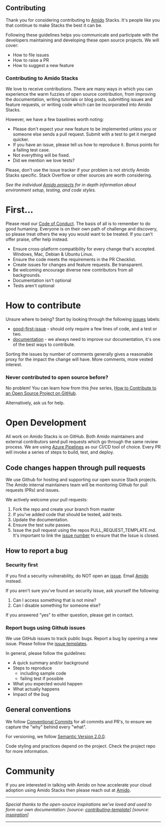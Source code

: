 Contributing
------------------

Thank you for considering contributing to [Amido](https://amido.com/) Stacks. It's people like you that continue to make Stacks the best it can be.

Following these guidelines helps you communicate and participate with the developers maintaining and developing these open source projects. We will cover:
* How to file issues
* How to raise a PR
* How to suggest a new feature


### Contributing to Amido Stacks

We love to receive contributions. There are many ways in which you can experience the warm fuzzies of open source contribution, from improving the documentation, writing tutorials or blog posts, submitting issues and feature requests, or writing code which can be incorporated into Amido Stacks.

However, we have a few baselines worth noting:
* Please don't expect your new feature to be implemented unless you or someone else sends a pull request. Submit with a test to get it merged quicker.
* If you have an issue, please tell us how to reproduce it. Bonus points for a failing test case.
* Not everything will be fixed.
* Did we mention we love tests?

Please, don't use the issue tracker if your problem is not strictly Amido Stacks specific. Stack Overflow or other sources are worth considering.

_See the individual [Amido projects](./README.md) for in depth information about environment setup, testing, and code styles._

# First...
Please read our [Code of Conduct](./CODE_OF_CONDUCT.md).
The basis of all is to remember to do good humaning. Everyone is on their own path of challenge and discovery, so please treat others the way you would want to be treated. If you can’t offer praise, offer help instead.

* Ensure cross-platform compatibility for every change that's accepted. Windows, Mac, Debian & Ubuntu Linux.
* Ensure the code meets the requirements in the PR Checklist.
* Create issues for changes and feature requests. Be transparent.
* Be welcoming encourage diverse new contributors from all backgrounds.
* Documentation isn't optional
* Tests aren't optional

# How to contribute
Unsure where to being? Start by looking through the following [issues](https://github.com/amido/amido.github.io/issues?q=is%3Aissue+is%3Aopen+sort%3Acomments-desc) labels:

* [good-first-issue](https://github.com/amido/amido.github.io/labels/good-first-issue) - should only require a few lines of code, and a test or two.
* [documentation](https://github.com/amido/amido.github.io/labels/kind%2Fdocumentation) - we always need to improve our documentation, it's one of the best ways to contribute.

Sorting the issues by number of comments generally gives a reasonable proxy for the impact the change will have. More comments, more vested interest.

### Never contributed to open source before?
No problem! You can learn how from this *free* series, [How to Contribute to an Open Source Project on GitHub](https://egghead.io/series/how-to-contribute-to-an-open-source-project-on-github).

Alternatively, ask us for help.

# Open Development
All work on Amido Stacks is on GitHub. Both Amido maintainers and external contributors send pull requests which go through the same review process. We are using [Azure Pipelines](https://azure.microsoft.com/en-gb/services/devops/pipelines/) as our CI/CD tool of choice. Every PR will invoke a series of steps to build, test, and deploy.

## Code changes happen through pull requests
We use Github for hosting and supporting our open source Stack projects. The Amido internal maintainers team will be monitoring Github for pull requests (PRs) and issues.

We actively welcome your pull requests:

1. Fork the repo and create your branch from master
2. If you've added code that should be tested, add tests.
3. Update the documentation.
4. Ensure the test suite passes.
5. Issue the pull request using the repos PULL_REQUEST_TEMPLATE.md. It's important to link the [issue number](https://github.com/amido/amido.github.io/issues) to ensure that the Issue is closed.

## How to report a bug
### Security first
If you find a security vulnerability, do NOT open an [issue](https://github.com/amido/amido.github.io/issues/new/choose). Email [Amido](mailto:stacks@amido.com) instead.

If you aren't sure you've found an security issue, ask yourself the following:
1. Can I access something that is not mine?
2. Can I disable something for someone else?

If you answered "yes" to either question, please get in contact.

### Report bugs using Github issues
We use GitHub issues to track public bugs. Report a bug by opening a new issue. Please follow the [issue templates](https://github.com/amido/amido.github.io/tree/master/.github/ISSUE_TEMPLATE).

In general, please follow the guidelines:
* A quick summary and/or background
* Steps to reproduce
    * including sample code
    * failing test if possible
* What you expected would happen
* What actually happens
* Impact of the bug

## General conventions
We follow [Conventional Commits](https://www.conventionalcommits.org/en/v1.0.0/) for all commits and PR's, to ensure we capture the "why" behind every "what".

For versioning, we follow [Semantic Version 2.0.0](https://semver.org/).

Code styling and practices depend on the project. Check the project repo for more information.

# Community
If you are interested in talking with Amido on how accelerate your cloud adoption using Amido Stacks then please reach out at [Amido](mailto:london@amido.com).

*************************
_Special thanks to the open-source inspirations we've loved and used to form our own documentation:
[source: [contributing-template](https://github.com/nayafia/contributing-template/blob/master/CONTRIBUTING-template.md)]
[source: [inspiration](https://github.com/codetriage/codetriage/blob/master/CONTRIBUTING.md)]_
************************

